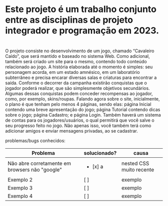 # Este projeto é um trabalho conjunto entre as disciplinas de projeto integrador e programação em 2023. <h1>

O projeto consiste no desenvolvimento de um jogo, chamado “Cavaleiro Caído”, que será mantido e baseado no sistema Web. Como adicional, também será criado um site para o mesmo, contendo todo conteúdo relacionado ao jogo.
A história elaborada até o momento é simples: seu personagem acorda, em um estado amnésico, em um laboratório subterrâneo e precisa encarar diversas salas e criaturas para encontrar a saída.
Conforme o decorrer da campanha  existirão conquistas que o jogador poderá realizar, que são simplesmente objetivos secundários. Algumas dessas conquistas podem conceder recompensas ao jogador, como, por exemplo, skins/roupas.
Falando agora sobre o site, inicialmente, o plano é que tenham pelo menos 4 páginas, sendo elas: página Inicial contendo uma breve apresentação do jogo; página Tutorial contendo dicas sobre o jogo; página Cadastro; e página Login. Também haverá um sistema de contas para os jogadores/usuários, o qual permitirá que você salve o seu progresso feito no jogo. Não apenas isso, você também terá como adicionar amigos e enviar mensagens privadas, ao se cadastrar. 
  

problemas/bugs conhecidos:
  
  
  Problema  | solucionado?  | causa
----------- | ------------- | -----------
Não abre corretamente em browsers não "google"   |<ul><li> [x] a    | nested CSS muito recente
Exemplo 2   | [ ]       | exemplo
Exemplo 3   | [ ]       | exemplo
Exemplo 4   | [ ]       | exemplo
  
